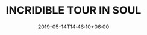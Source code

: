 ---
title: "INCRIDIBLE TOUR IN SOUL"
date: 2019-05-14T14:46:10+06:00
description: "This is meta description"
type: "post"
image: "images/korea/bukchon.jpg"
categories: 
  - "Korea"
tags:
  - "Photos"
  - "Korea"

#list ของเมืองที่จะไป
locations: 
     - "กรุงโซล"
     - "หมู่บ้านบุกชอนฮันอก"

#ค่าใช้จ่ายการเดินทาง
costs: "25,000"

#ทัวร์การบิน
image_air: "images/airplane/air-asia-x-logo.svg"

#จำนวนวัน
total_date: "5วัน 4คืน"

#ระยะเวลาวัน
time:
     -  "21 ต.ค. 63 - 25 ต.ค. 63"
     -  "10 พ.ย. 63 - 14 พ.ย. 63"
---